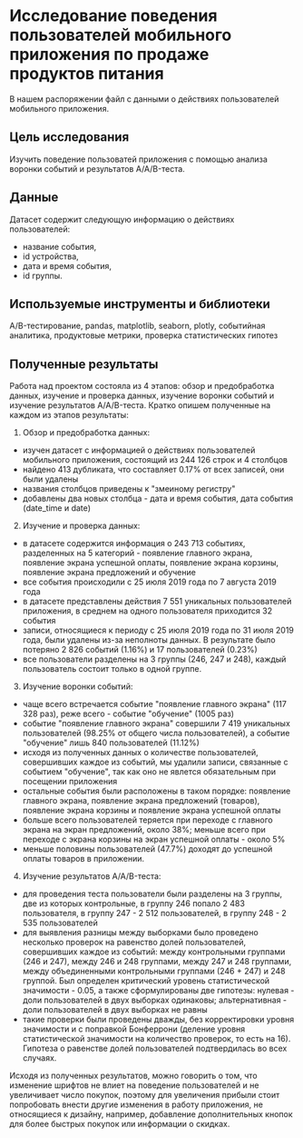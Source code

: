 # Исследование поведения пользователей мобильного приложения по продаже продуктов питания
В нашем распоряжении файл с данными о действиях пользователей мобильного приложения.
## Цель исследования 
Изучить поведение пользоватей приложения с помощью анализа воронки событий и результатов A/A/B-теста.
## Данные
Датасет содержит следующую информацию о действиях пользователей:
- название события,
- id устройства,
- дата и время события,
- id группы.
## Используемые инструменты и библиотеки
A/B-тестирование, pandas, matplotlib, seaborn, plotly, событийная аналитика, продуктовые метрики, проверка статистических гипотез
## Полученные результаты 
Работа над проектом состояла из 4 этапов: обзор и предобработка данных, изучение и проверка данных, изучение воронки событий и изучение результатов A/A/B-теста. Кратко опишем полученные на каждом из этапов результаты:

1. Обзор и предобработка данных:
- изучен датасет с информацией о действиях пользователей мобильного приложения, состоящий из 244 126 строк и 4 столбцов
- найдено 413 дубликата, что составляет 0.17% от всех записей, они были удалены
- названия столбцов приведены к "змеиному регистру"
- добавлены два новых столбца - дата и время события, дата события (date_time и date)

2. Изучение и проверка данных:
- в датасете содержится информация о 243 713 событиях, разделенных на 5 категорий - появление главного экрана, появление экрана успешной оплаты, появление экрана корзины, появление экрана предложений и обучение
- все события происходили с 25 июля 2019 года по 7 августа 2019 года
- в датасете представлены действия 7 551 уникальных пользователей приложения, в среднем на одного пользователя приходится 32 события
- записи, относящиеся к периоду с 25 июля 2019 года по 31 июля 2019 года, были удалены из-за неполноты данных. В результате было потеряно 2 826 событий (1.16%) и 17 пользователей (0.23%)
- все пользователи разделены на 3 группы (246, 247 и 248), каждый пользователь состоит только в одной группе.
  
3. Изучение воронки событий:
- чаще всего встречается событие "появление главного экрана" (117 328 раз), реже всего - событие "обучение" (1005 раз)
- событие "появление главного экрана" совершили 7 419 уникальных пользователей (98.25% от общего числа пользователей), а событие "обучение" лишь 840 пользователей (11.12%)
- исходя из полученных данных о количестве пользователей, совершивших каждое из событий, мы удалили записи, связанные с событием "обучение", так как оно не явлется обязательным при посещении приложения
- остальные события были расположены в таком порядке: появление главного экрана, появление экрана предложений (товаров), появление экрана корзины и появление экрана успешной оплаты
- больше всего пользователей теряется при переходе с главного экрана на экран предложений, около 38%; меньше всего при переходе с экрана корзины на экран успешной оплаты - около 5%
- меньше половины пользователей (47.7%) доходят до успешной оплаты товаров в приложении.
4. Изучение результатов A/A/B-теста:
- для проведения теста пользователи были разделены на 3 группы, две из которых контрольные, в группу 246 попало 2 483 пользователя, в группу 247 - 2 512 пользователей, в группу 248 - 2 535 пользователей
- для выявления разницы между выборками было проведено несколько проверок на равенство долей пользователей, совершивших каждое из событий: между контрольными группами (246 и 247), между 246 и 248 группами, между 247 и 248 группами, между объединенными контрольными группами (246 + 247) и 248 группой. Был определен критический уровень статистической значимости - 0.05, а также сформулированы две гипотезы: нулевая - доли пользователей в двух выборках одинаковы; альтернативная - доли пользователей в двух выборках не равны
- такие проверки были проведены дважды, без корректировки уровня значимости и с поправкой Бонферрони (деление уровня статистической значимости на количество проверок, то есть на 16). Гипотеза о равенстве долей пользователей подтвердилась во всех случаях.

Исходя из полученных результатов, можно говорить о том, что изменение шрифтов не влиет на поведение пользователей и не увеличивает число покупок, поэтому для увеличения прибыли стоит попробовать внести другие изменения в работу приложения, не относящиеся к дизайну, например, добавление дополнительных кнопок для более быстрых покупок или информации о скидках.

